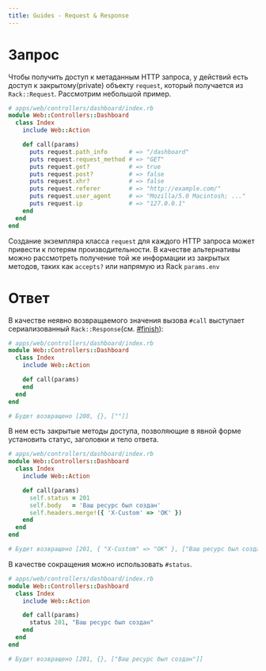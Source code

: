 ```yaml
---
title: Guides - Request & Response
---
```


# Запрос

Чтобы получить доступ к метаданным HTTP запроса, у действий есть доступ к закрытому(private) объекту `request`, который получается из `Rack::Request`. Рассмотрим небольшой пример.

```ruby
# apps/web/controllers/dashboard/index.rb
module Web::Controllers::Dashboard
  class Index
    include Web::Action

    def call(params)
      puts request.path_info      # => "/dashboard"
      puts request.request_method # => "GET"
      puts request.get?           # => true
      puts request.post?          # => false
      puts request.xhr?           # => false
      puts request.referer        # => "http://example.com/"
      puts request.user_agent     # => "Mozilla/5.0 Macintosh; ..."
      puts request.ip             # => "127.0.0.1"
    end
  end
end
```

<p class="warning">
  Создание экземпляра класса <code>request</code> для каждого HTTP запроса может привести к потерям производительности.
  В качестве альтернативы можно рассмотреть получение той же информации из закрытых методов, таких как <code>accepts?</code> или напрямую из  Rack <code>params.env</code>
</p>

# Ответ

В качестве неявно возвращаемого значения вызова `#call` выступает сериализованный `Rack::Response`(см. [#finish](http://rubydoc.info/github/rack/rack/master/Rack/Response#finish-instance_method)):

```ruby
# apps/web/controllers/dashboard/index.rb
module Web::Controllers::Dashboard
  class Index
    include Web::Action

    def call(params)
    end
  end
end

# Будет возвращено [200, {}, [""]]
```

В нем есть закрытые методы доступа, позволяющие в явной форме установить статус, заголовки и тело ответа.

```ruby
# apps/web/controllers/dashboard/index.rb
module Web::Controllers::Dashboard
  class Index
    include Web::Action

    def call(params)
      self.status = 201
      self.body   = 'Ваш ресурс был создан'
      self.headers.merge!({ 'X-Custom' => 'OK' })
    end
  end
end

# Будет возвращено [201, { "X-Custom" => "OK" }, ["Ваш ресурс был создан"]]
```

В качестве сокращения можно использовать `#status`.

```ruby
# apps/web/controllers/dashboard/index.rb
module Web::Controllers::Dashboard
  class Index
    include Web::Action

    def call(params)
      status 201, "Ваш ресурс был создан"
    end
  end
end

# Будет возвращено [201, {}, ["Ваш ресурс был создан"]]
```
